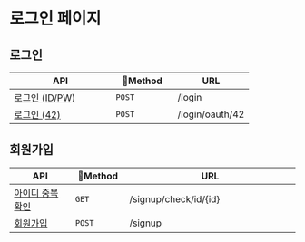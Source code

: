 # 로그인 페이지

## 로그인

<table><thead><tr><th width="163.33333333333331">API</th><th width="93">Method</th><th>URL</th></tr></thead><tbody><tr><td><a href="undefined-1.md#id-pw">로그인 (ID/PW)</a></td><td><code>POST</code></td><td>/login</td></tr><tr><td><a href="undefined-1.md#oauth-42">로그인 (42)</a></td><td><code>POST</code></td><td>/login/oauth/42</td></tr></tbody></table>



## 회원가입&#x20;

<table><thead><tr><th width="196.33333333333331">API</th><th width="93">Method</th><th width="485">URL</th></tr></thead><tbody><tr><td><a href="undefined.md#undefined">아이디 중복 확인</a></td><td><code>GET</code></td><td>/signup/check/id/{id}</td></tr><tr><td><a href="undefined.md#undefined-3">회원가입</a></td><td><code>POST</code></td><td>/signup</td></tr></tbody></table>
